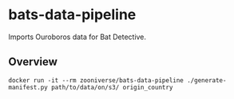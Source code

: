 # bats-data-pipeline

Imports Ouroboros data for Bat Detective.

## Overview

```
docker run -it --rm zooniverse/bats-data-pipeline ./generate-manifest.py path/to/data/on/s3/ origin_country
```
